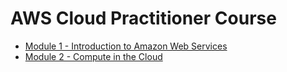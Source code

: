 # AWS Cloud Practitioner Course

- [Module 1 - Introduction to Amazon Web Services](./module-1.md)
- [Module 2 - Compute in the Cloud](./module-2.md)